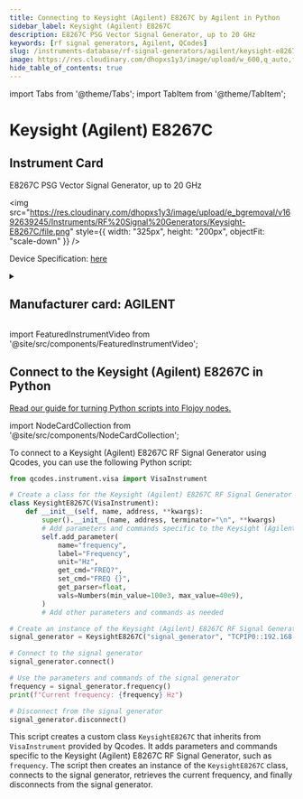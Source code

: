 ```yaml
---
title: Connecting to Keysight (Agilent) E8267C by Agilent in Python
sidebar_label: Keysight (Agilent) E8267C
description: E8267C PSG Vector Signal Generator, up to 20 GHz
keywords: [rf signal generators, Agilent, QCodes]
slug: /instruments-database/rf-signal-generators/agilent/keysight-e8267c
image: https://res.cloudinary.com/dhopxs1y3/image/upload/w_600,q_auto,f_auto/e_bgremoval/v1692639245/Instruments/RF%20Signal%20Generators/Keysight-E8267C/file.jpng
hide_table_of_contents: true
---
```


import Tabs from '@theme/Tabs';
import TabItem from '@theme/TabItem';

# Keysight (Agilent) E8267C

## Instrument Card

<div className="flex">

<div>

E8267C PSG Vector Signal Generator, up to 20 GHz

</div>

<img src="https://res.cloudinary.com/dhopxs1y3/image/upload/e_bgremoval/v1692639245/Instruments/RF%20Signal%20Generators/Keysight-E8267C/file.png" style={{ width: "325px", height: "200px", objectFit: "scale-down" }} />

</div>

<div className="flex text-center">

<p>Device Specification: <a target="\_blank" href="/instruments-database/all-instruments/">here</a></p>

</div>

<details style={{ marginTop: "15px"}}>
<summary><h2>Manufacturer card: AGILENT</h2></summary>

<img src="https://res.cloudinary.com/dhopxs1y3/image/upload/v1692126006/Instruments/Vendor%20Logos/Agilent.png" style={{ width: "100%", height: "170px",objectFit: "scale-down" }} />

Keysight (Agilent) Technologies, or Keysight, is an American company that manufactures electronics test and measurement equipment and software.

<ul>
  <li>Headquarters: USA</li>
  <li>Yearly Revenue (millions, USD): 5420.0</li>
  <li>Vendor Website: <a href="https://www.keysight.com/us/en/home.html">here</a></li>
</ul>
</details>

import FeaturedInstrumentVideo from '@site/src/components/FeaturedInstrumentVideo';

<FeaturedInstrumentVideo category='RF_SIGNAL_GENERATORS' manufacturer='AGILENT'></FeaturedInstrumentVideo>


## Connect to the Keysight (Agilent) E8267C in Python

[Read our guide for turning Python scripts into Flojoy nodes.](https://docs.flojoy.ai/contribution/blocks/custom-flojoy-block/)

import NodeCardCollection from '@site/src/components/NodeCardCollection';

<Tabs>

<TabItem value="Flojoy" label="Flojoy" className="flojoy-instrument-tabs">

<NodeCardCollection category='RF_SIGNAL_GENERATORS' manufacturer='AGILENT'></NodeCardCollection>

</TabItem>
<TabItem value="QCodes" label="QCodes">

To connect to a Keysight (Agilent) E8267C RF Signal Generator using Qcodes, you can use the following Python script:

```python
from qcodes.instrument.visa import VisaInstrument

# Create a class for the Keysight (Agilent) E8267C RF Signal Generator
class KeysightE8267C(VisaInstrument):
    def __init__(self, name, address, **kwargs):
        super().__init__(name, address, terminator="\n", **kwargs)
        # Add parameters and commands specific to the Keysight (Agilent) E8267C
        self.add_parameter(
            name="frequency",
            label="Frequency",
            unit="Hz",
            get_cmd="FREQ?",
            set_cmd="FREQ {}",
            get_parser=float,
            vals=Numbers(min_value=100e3, max_value=40e9),
        )
        # Add other parameters and commands as needed

# Create an instance of the Keysight (Agilent) E8267C RF Signal Generator
signal_generator = KeysightE8267C("signal_generator", "TCPIP0::192.168.1.1::INSTR")

# Connect to the signal generator
signal_generator.connect()

# Use the parameters and commands of the signal generator
frequency = signal_generator.frequency()
print(f"Current frequency: {frequency} Hz")

# Disconnect from the signal generator
signal_generator.disconnect()
```

This script creates a custom class `KeysightE8267C` that inherits from `VisaInstrument` provided by Qcodes. It adds parameters and commands specific to the Keysight (Agilent) E8267C RF Signal Generator, such as `frequency`. The script then creates an instance of the `KeysightE8267C` class, connects to the signal generator, retrieves the current frequency, and finally disconnects from the signal generator.

</TabItem>
</Tabs>